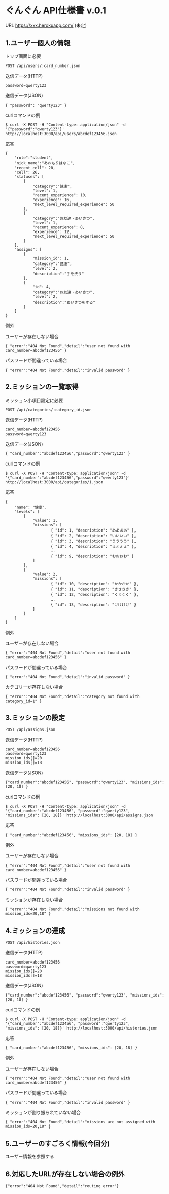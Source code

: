 # ぐんぐん API仕様書 v.0.1

URL https://xxx.herokuapp.com/ (未定)

## 1.ユーザー個人の情報

トップ画面に必要
```
POST /api/users/:card_number.json
```

送信データ(HTTP)
```
password=qwerty123
```

送信データ(JSON)
```
{ "password": "qwerty123" }
```

curlコマンドの例
```
$ curl -X POST -H "Content-type: application/json" -d '{"password":"qwerty123"}' http://localhost:3000/api/users/abcdef123456.json
```

応答
```
{
    "role":"student",
    "nick_name":"あおもりはなこ",
    "recent_cell": 20,
    "cell": 26,
    "statuses": [
        {
            "category":"健康",
            "level": 1,
            "recent_experience": 10,
            "experience": 16,
            "next_level_required_experience": 50
        },
        {
            "category":"お友達・あいさつ",
            "level": 1,
            "recent_experience": 8,
            "experience": 12,
            "next_level_required_experience": 50
        }
    ],
    "assigns": [
        {
            "mission_id": 1,
            "category":"健康",
            "level": 2,
            "description":"手を洗う"
        },
        {
            "id": 4,
            "category":"お友達・あいさつ",
            "level": 2,
            "description":"あいさつをする"
        }
    ]
}
```

例外

ユーザーが存在しない場合
```
{ "error":"404 Not Found","detail":"user not found with card_number=abcdef123456" }
```
パスワードが間違っている場合
```
{ "error":"404 Not Found","detail":"invalid password" }
```

## 2.ミッションの一覧取得

ミッション小項目設定に必要
```
POST /api/categories/:category_id.json
```

送信データ(HTTP)
```
card_number=abcdef123456
password=qwerty123
```

送信データ(JSON)
```
{ "card_number":"abcdef123456","password":"qwerty123" }
```

curlコマンドの例
```
$ curl -X POST -H "Content-type: application/json" -d '{"card_number":"abcdef123456","password":"qwerty123"}' http://localhost:3000/api/categories/1.json
```

応答
```
{
    "name": "健康",
    "levels": [
        {
            "value": 1,
            "missions": [
                    { "id": 1, "description": "ああああ" },
                    { "id": 2, "description": "いいいい" },
                    { "id": 3, "description": "うううう" },
                    { "id": 4, "description": "ええええ" },
                    ….
                    { "id": 9, "description": "おおおお" }
            ]
        },
        {
            "value": 2,
            "missions": [
                    { "id": 10, "description": "かかかか" },
                    { "id": 11, "description": "きききき" },
                    { "id": 12, "description": "くくくく" },
                    ….
                    { "id": 13, "description": "けけけけ" }
            ]
        }
    ]
}
```

例外

ユーザーが存在しない場合
```
{ "error":"404 Not Found","detail":"user not found with card_number=abcdef123456" }
```
パスワードが間違っている場合
```
{ "error":"404 Not Found","detail":"invalid password" }
```
カテゴリーが存在しない場合
```
{ "error":"404 Not Found","detail":"category not found with category_id=1" }
```

## 3.ミッションの設定
```
POST /api/assigns.json
```

送信データ(HTTP)
```
card_number=abcdef123456
password=qwerty123
mission_ids[]=20
mission_ids[]=18
```

送信データ(JSON)

```
{"card_number":"abcdef123456", "password":"qwerty123", "missions_ids": [20, 18] }
```

curlコマンドの例
```
$ curl -X POST -H "Content-type: application/json" -d '{"card_number":"abcdef123456", "password":"qwerty123", "missions_ids": [20, 18]}' http://localhost:3000/api/assigns.json
```

応答
```
{ "card_number":"abcdef123456", "missions_ids": [20, 18] }
```

例外

ユーザーが存在しない場合
```
{ "error":"404 Not Found","detail":"user not found with card_number=abcdef123456" }
```
パスワードが間違っている場合
```
{ "error":"404 Not Found","detail":"invalid password" }
```
ミッションが存在しない場合
```
{ "error":"404 Not Found","detail":"missions not found with mission_ids=20,18" }
```

## 4.ミッションの達成
```
POST /api/histories.json
```

送信データ(HTTP)
```
card_number=abcdef123456
password=qwerty123
mission_ids[]=20
mission_ids[]=18
```

送信データ(JSON)

```
{"card_number":"abcdef123456", "password":"qwerty123", "missions_ids": [20, 18] }
```

curlコマンドの例
```
$ curl -X POST -H "Content-type: application/json" -d '{"card_number":"abcdef123456", "password":"qwerty123", "missions_ids": [20, 18]}' http://localhost:3000/api/histories.json
```

応答
```
{ "card_number":"abcdef123456", "missions_ids": [20, 18] }
```



例外

ユーザーが存在しない場合
```
{ "error":"404 Not Found","detail":"user not found with card_number=abcdef123456" }
```
パスワードが間違っている場合
```
{ "error":"404 Not Found","detail":"invalid password" }
```
ミッションが割り振られていない場合
```
{ "error":"404 Not Found","detail":"missions are not assigned with mission_ids=20,18" }
```

## 5.ユーザーのすごろく情報(今回分)

ユーザー情報を参照する

## 6.対応したURLが存在しない場合の例外
```
{"error":"404 Not Found","detail":"routing error"}
```

